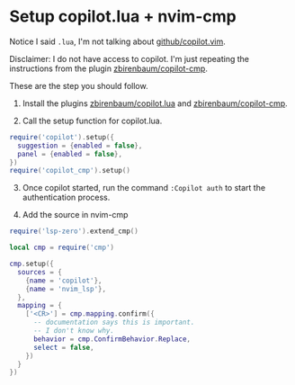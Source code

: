 # Setup copilot.lua + nvim-cmp

Notice I said `.lua`, I'm not talking about [github/copilot.vim](https://github.com/github/copilot.vim).

Disclaimer: I do not have access to copilot. I'm just repeating the instructions from the plugin [zbirenbaum/copilot-cmp](https://github.com/zbirenbaum/copilot-cmp).

These are the step you should follow.

1. Install the plugins [zbirenbaum/copilot.lua](https://github.com/zbirenbaum/copilot.lua) and [zbirenbaum/copilot-cmp](https://github.com/zbirenbaum/copilot-cmp).

2. Call the setup function for copilot.lua.

```lua
require('copilot').setup({
  suggestion = {enabled = false},
  panel = {enabled = false},
})
require('copilot_cmp').setup()
```

3. Once copilot started, run the command `:Copilot auth` to start the authentication process.

4. Add the source in nvim-cmp

```lua
require('lsp-zero').extend_cmp()

local cmp = require('cmp')

cmp.setup({
  sources = {
    {name = 'copilot'},
    {name = 'nvim_lsp'},
  },
  mapping = {
    ['<CR>'] = cmp.mapping.confirm({
      -- documentation says this is important.
      -- I don't know why.
      behavior = cmp.ConfirmBehavior.Replace,
      select = false,
    })
  }
})
```

